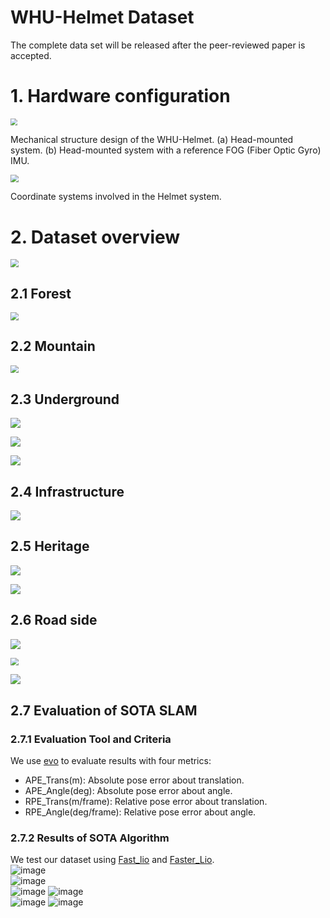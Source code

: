 # WHU-Helmet Dataset

The complete data set will be released after the peer-reviewed paper is accepted.

# 1. Hardware configuration 



<img src="https://pic.imgdb.cn/item/6284bbfd09475431295a2f1f.jpg" style="zoom: 67%;" />

Mechanical structure design of the WHU-Helmet. (a) Head-mounted system. (b) Head-mounted system with a reference FOG (Fiber Optic Gyro) IMU.

<img src="https://pic.imgdb.cn/item/6284bc3409475431295a7936.jpg" style="zoom: 80%;" />

Coordinate systems involved in the Helmet system.

# 2. Dataset overview

<img src="https://pic.imgdb.cn/item/6284c8d709475431296abbe3.jpg" style="zoom: 80%;" />

## 2.1 Forest

<img src="https://pic.imgdb.cn/item/6284c9dd09475431296c0ca0.jpg" style="zoom:80%;" />

## 2.2 Mountain

<img src="https://pic.imgdb.cn/item/6284ca0709475431296c4009.jpg" style="zoom:80%;" />

## 2.3 Underground

<img src="https://pic.imgdb.cn/item/6284ce9509475431297180d5.jpg"  />

![](https://pic.imgdb.cn/item/6284cec9094754312971bbbc.jpg)

![](https://pic.imgdb.cn/item/6284cef2094754312971e897.jpg)

## 2.4 Infrastructure

![](https://pic.imgdb.cn/item/6284cf150947543129720b42.jpg)

## 2.5 Heritage 

![](https://pic.imgdb.cn/item/6284cf610947543129725b7d.jpg)

![](https://pic.imgdb.cn/item/6284cf770947543129727749.jpg)

## 2.6 Road side

![](https://pic.imgdb.cn/item/6284d00b0947543129730f5d.jpg)

<img src="https://pic.imgdb.cn/item/6284d0260947543129732e3e.jpg" style="zoom: 80%;" />

![](https://pic.imgdb.cn/item/6284d0400947543129734dc2.jpg)



## 2.7 Evaluation of SOTA SLAM
### 2.7.1 Evaluation Tool and Criteria 
We use [evo](https://github.com/MichaelGrupp/evo) to evaluate results with four metrics:  
* APE_Trans(m): Absolute pose error about translation.
* APE_Angle(deg): Absolute pose error about angle.
* RPE_Trans(m/frame): Relative pose error about translation.
* RPE_Angle(deg/frame): Relative pose error about angle.
### 2.7.2 Results of SOTA Algorithm
We test our dataset using [Fast_lio](https://github.com/hku-mars/FAST_LIO) and [Faster_Lio](https://github.com/gaoxiang12/faster-lio). 									
![image](https://user-images.githubusercontent.com/52630624/172034516-7ef5ea8c-1175-43e1-906d-4aebfc7a88e6.png)										
![image](https://user-images.githubusercontent.com/52630624/172034536-153172ba-858d-4297-b96a-479d06b38ca7.png)									
![image](https://user-images.githubusercontent.com/52630624/172034559-53db4f73-d22b-45ae-ad01-1a6d51b59efe.png)
![image](https://user-images.githubusercontent.com/52630624/172034570-111ee87e-8697-4cd2-8f08-611de41ad384.png)									
![image](https://user-images.githubusercontent.com/52630624/172034578-f8d8e7a4-b86b-4034-912a-7eb0a0a17981.png)
![image](https://user-images.githubusercontent.com/52630624/172034591-b231b336-c20b-4c40-a76a-b036dc86940b.png)





